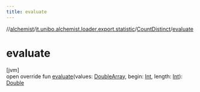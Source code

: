 ```yaml
---
title: evaluate
---
```

//[alchemist](../../../index.html)/[it.unibo.alchemist.loader.export.statistic](../index.html)/[CountDistinct](index.html)/[evaluate](evaluate.html)



# evaluate



[jvm]\
open override fun [evaluate](evaluate.html)(values: [DoubleArray](https://kotlinlang.org/api/latest/jvm/stdlib/kotlin/-double-array/index.html), begin: [Int](https://kotlinlang.org/api/latest/jvm/stdlib/kotlin/-int/index.html), length: [Int](https://kotlinlang.org/api/latest/jvm/stdlib/kotlin/-int/index.html)): [Double](https://kotlinlang.org/api/latest/jvm/stdlib/kotlin/-double/index.html)




